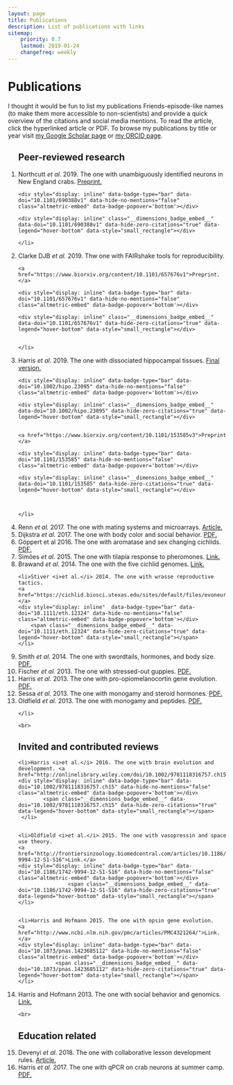 ```yaml
---
layout: page
title: Publications
description: List of publications with links
sitemap:
    priority: 0.7
    lastmod: 2019-01-24
    changefreq: weekly
---
```


<script async src="https://badge.dimensions.ai/badge.js" charset="utf-8"></script>

<script type='text/javascript' src='https://d1bxh8uas1mnw7.cloudfront.net/assets/embed.js'></script>


<h1>
<a id="publications" class="anchor" href="#publications" aria-hidden="true"><span class="octicon octicon-link"></span></a>Publications
</h1>

<p> I thought it would be fun to list my publications Friends-episode-like names (to make them more accessible to non-scientists) and provide a quick overview of the citations and social media mentions. To read the article, click the hyperlinked article or PDF. To browse my publications by title or year visit <a href="http://scholar.google.com/citations?user=_bVy9pMAAAAJ&amp;hl=en&amp;oi=ao">my Google Scholar page</a> or <a href="http://orcid.org/0000-0002-7943-5650">my ORCID page</a>.</p>
	      
<ol >

<h2> Peer-reviewed research </h2>


<li> Northcutt <i>et al.</i> 2019. The one with unambiguously identified neurons in New England crabs. 	<a href="https://www.biorxiv.org/content/10.1101/690388v1">Preprint.</a>	
	

	<div style="display: inline" data-badge-type="bar" data-doi="10.1101/690388v1" data-hide-no-mentions="false" class="altmetric-embed" data-badge-popover='bottom'></div>
	
	<div style="display: inline" class="__dimensions_badge_embed__" data-doi="10.1101/690388v1" data-hide-zero-citations="true" data-legend="hover-bottom" data-style="small_rectangle"></div>	

	</li>	

<li>  Clarke DJB <i>et al.</i>  2019. Thw one with FAIRshake tools for reproducibility.

	<a href="https://www.biorxiv.org/content/10.1101/657676v1">Preprint.</a>	

	<div style="display: inline" data-badge-type="bar" data-doi="10.1101/657676v1" data-hide-no-mentions="false" class="altmetric-embed" data-badge-popover='bottom'></div>
	
	<div style="display: inline" class="__dimensions_badge_embed__" data-doi="10.1101/657676v1" data-hide-zero-citations="true" data-legend="hover-bottom" data-style="small_rectangle"></div>	


	</li>	


<li>Harris <i>et al.</i> 2019. The one with dissociated hippocampal tissues.
	<a href="https://onlinelibrary.wiley.com/doi/10.1002/hipo.23095">Final version.</a>	
	
	<div style="display: inline" data-badge-type="bar" data-doi="10.1002/hipo.23095" data-hide-no-mentions="false" class="altmetric-embed" data-badge-popover='bottom'></div>
	
	<div style="display: inline" class="__dimensions_badge_embed__" data-doi="10.1002/hipo.23095" data-hide-zero-citations="true" data-legend="hover-bottom" data-style="small_rectangle"></div>	
	
	
	<a href="https://www.biorxiv.org/content/10.1101/153585v3">Preprint </a>	
	
	<div style="display: inline" data-badge-type="bar" data-doi="10.1101/153585" data-hide-no-mentions="false" class="altmetric-embed" data-badge-popover='bottom'></div>
	
	<div style="display: inline" class="__dimensions_badge_embed__" data-doi="10.1101/153585" data-hide-zero-citations="true" data-legend="hover-bottom" data-style="small_rectangle"></div>		
	
	
	
	</li>	
	

<li>Renn <i>et al.</i> 2017. The one with mating systems and microarrays.
	<a href="http://www.nrcresearchpress.com/doi/abs/10.1139/gen-2017-0075?url_ver=Z39.88-2003&rfr_id=ori:rid:crossref.org&rfr_dat=cr_pub%3dpubmed">Article.</a>
	<div style="display: inline" data-badge-type="bar" data-doi="10.1139/gen-2017-0075" data-hide-no-mentions="false" class="altmetric-embed" data-badge-popover='bottom'></div>	
	<span class="__dimensions_badge_embed__" data-doi="10.1139/gen-2017-0075" data-hide-zero-citations="true" data-legend="hover-bottom" data-style="small_rectangle"></span>		
	</li>		


<li>Dijkstra <i>et al.</i> 2017. The one with body color and social behavior.
	<a href="https://cichlid.biosci.utexas.edu/sites/default/files/evoneuro/files/dijkstra_et_al._2017.pdf">PDF.</a>
	<div style="display: inline" data-badge-type="bar" data-doi="10.1098/rspb.2016.2838" data-hide-no-mentions="false" class="altmetric-embed" data-badge-popover='bottom'></div>
	<span class="__dimensions_badge_embed__" data-doi="10.1098/rspb.2016.2838" data-hide-zero-citations="true" data-legend="hover-bottom" data-style="small_rectangle"></span>	
	</li>	


<li>Göppert et al 2016. The one with aromatase and sex changing cichlids. 
	<a href="https://cichlid.biosci.utexas.edu/sites/default/files/evoneuro/files/goppert_et_al._2016.pdf">PDF.</a>
	<div style="display: inline" data-badge-type="bar" data-doi="10.1159/000445463" data-hide-no-mentions="false" class="altmetric-embed" data-badge-popover='bottom'></div>
				<span class="__dimensions_badge_embed__" data-doi="10.1159/000445463" data-hide-zero-citations="true" data-legend="hover-bottom" data-style="small_rectangle"></span>	
	</li>



<li>Simões <i>et al.</i> 2015. The one with tilapia response to pheromones.
	<a href="https://bmcgenomics.biomedcentral.com/articles/10.1186/s12864-015-1255-4">Link.</a> 
	<div style="display: inline"  data-badge-type="bar" data-doi="10.1186/s12864-015-1255-4" data-hide-no-mentions="false" class="altmetric-embed" data-badge-popover='bottom'></div> 
			<span class="__dimensions_badge_embed__" data-doi="10.1186/s12864-015-1255-4" data-hide-zero-citations="true" data-legend="hover-bottom" data-style="small_rectangle"></span>	
	</li>  


<li>Brawand <i>et al.</i> 2014. The one with the five cichlid genomes. 
	<a href="http://www.nature.com/nature/journal/v513/n7518/abs/nature13726.html">Link.</a> 
	<div style="display: inline"  data-badge-type="bar" data-doi="10.1038/nature13726" data-hide-no-mentions="false" class="altmetric-embed" data-badge-popover='bottom'></div> 
	 <span class="__dimensions_badge_embed__" data-doi="10.1038/nature13726" data-hide-zero-citations="true" data-legend="hover-bottom" data-style="small_rectangle"></span>	
	</li>
	
	<li>Stiver <i>et al.</i> 2014. The one with wrasse reproductive tactics. 
	<a href="https://cichlid.biosci.utexas.edu/sites/default/files/evoneuro/files/2015.stiver.ethology_0.pdf">PDF.</a> 
	<div style="display: inline"  data-badge-type="bar" data-doi="10.1111/eth.12324" data-hide-no-mentions="false" class="altmetric-embed" data-badge-popover='bottom'></div>  
		<span class="__dimensions_badge_embed__" data-doi="10.1111/eth.12324" data-hide-zero-citations="true" data-legend="hover-bottom" data-style="small_rectangle"></span>	
	</li>


<li>Smith <i>et al.</i> 2014. The one with swordtails, hormones, and body size.
	<a href="https://cichlid.biosci.utexas.edu/sites/default/files/evoneuro/files/2014.smith_.biofish.pdf">PDF.</a>
	<div style="display: inline"  data-badge-type="bar" data-doi="10.1007/s10641-014-0234-y" data-hide-no-mentions="false" class="altmetric-embed" data-badge-popover='bottom'></div>
		 <span class="__dimensions_badge_embed__" data-doi="10.1007/s10641-014-0234-y" data-hide-zero-citations="true" data-legend="hover-bottom" data-style="small_rectangle"></span>	
	</li>


<li>Fischer <i>et al.</i> 2013. The one with stressed-out guppies.
	<a href="https://cichlid.biosci.utexas.edu/sites/default/files/evoneuro/files/2014.fischer.hb_.pdf">PDF.</a> 
	<div style="display: inline"  data-badge-type="bar" data-doi="10.1016/j.yhbeh.2013.12.010" data-hide-no-mentions="false" class="altmetric-embed" data-badge-popover='bottom'></div>
			 <span class="__dimensions_badge_embed__" data-doi="10.1016/j.yhbeh.2013.12.010" data-hide-zero-citations="true" data-legend="hover-bottom" data-style="small_rectangle"></span>	
	</li>





<li>Harris <i>et al.</i> 2013. The one with pro-opiomelanocortin gene evolution. 
	<a href="https://cichlid.biosci.utexas.edu/sites/default/files/evoneuro/files/2014.harris.gce_.pdf">PDF.</a> 
	<div style="display: inline"  data-badge-type="bar" data-doi="10.1016/j.ygcen.2013.10.007" data-hide-no-mentions="false" class="altmetric-embed" data-badge-popover='bottom'></div>
		 <span class="__dimensions_badge_embed__" data-doi="10.1016/j.ygcen.2013.10.007" data-hide-zero-citations="true" data-legend="hover-bottom" data-style="small_rectangle"></span>	
	</li>


<li>Sessa <i>et al.</i> 2013. The one with monogamy and steroid hormones. 
	<a href="https://cichlid.biosci.utexas.edu/sites/default/files/evoneuro/files/2013.sessa_.gce_.pdf">PDF.</a> 
	<div style="display: inline"  data-badge-type="bar" data-doi="10.1016/j.ygcen.2013.04.031" data-hide-no-mentions="false" class="altmetric-embed" data-badge-popover='bottom'></div> 
			 <span class="__dimensions_badge_embed__" data-doi="10.1016/j.ygcen.2013.04.031" data-hide-zero-citations="true" data-legend="hover-bottom" data-style="small_rectangle"></span>	
	</li>


<li>Oldfield <i>et al.</i> 2013. The one with monogamy and peptides. 
	<a href="https://cichlid.biosci.utexas.edu/sites/default/files/evoneuro/files/2013.oldfield.hb_.pdf">PDF.</a> 
	<div style="display: inline"  data-badge-type="bar" data-doi="10.1016/j.yhbeh.2013.04.006" data-hide-no-mentions="false" class="altmetric-embed" data-badge-popover='bottom'></div> 
				 <span class="__dimensions_badge_embed__" data-doi="10.1016/j.yhbeh.2013.04.006" data-hide-zero-citations="true" data-legend="hover-bottom" data-style="small_rectangle"></span>	

	</li>
	
	<br>
	
	
<h2> Invited and contributed reviews </h2>	
	
	<li>Harris <i>et al.</i> 2016. The one with brain evolution and development. <a href="http://onlinelibrary.wiley.com/doi/10.1002/9781118316757.ch15/summary;jsessionid=EB7AD7A6F077FF7A89EEE0C71E70A8FD.f02t03">Article</a>.
	<div style="display: inline" data-badge-type="bar" data-doi="10.1002/9781118316757.ch15" data-hide-no-mentions="false" class="altmetric-embed" data-badge-popover='bottom'></div>
			<span class="__dimensions_badge_embed__" data-doi="10.1002/9781118316757.ch15" data-hide-zero-citations="true" data-legend="hover-bottom" data-style="small_rectangle"></span>	
	 </li>	
	

	<li>Oldfield <i>et al.</i> 2015. The one with vasopressin and space use theory. 
	<a href="http://frontiersinzoology.biomedcentral.com/articles/10.1186/1742-9994-12-S1-S16">Link.</a> 
	<div style="display: inline" data-badge-type="bar" data-doi="10.1186/1742-9994-12-S1-S16" data-hide-no-mentions="false" class="altmetric-embed" data-badge-popover='bottom'></div> 
					<span class="__dimensions_badge_embed__" data-doi="10.1186/1742-9994-12-S1-S16" data-hide-zero-citations="true" data-legend="hover-bottom" data-style="small_rectangle"></span>	
	</li>
	
	
	<li>Harris and Hofmann 2015. The one with opsin gene evolution.
	<a href="http://www.ncbi.nlm.nih.gov/pmc/articles/PMC4321264/">Link.</a> 
	<div style="display: inline" data-badge-type="bar" data-doi="10.1073/pnas.1423685112" data-hide-no-mentions="false" class="altmetric-embed" data-badge-popover='bottom'></div> 
				<span class="__dimensions_badge_embed__" data-doi="10.1073/pnas.1423685112" data-hide-zero-citations="true" data-legend="hover-bottom" data-style="small_rectangle"></span>	
	</li>
	
<li>Harris and Hofmann 2013. The one with social behavior and genomics. 
	<a href="http://link.springer.com/chapter/10.1007/978-94-007-7347-9_8">Link.</a> 
	<div style="display: inline" data-badge-type="bar" data-doi="10.1007/978-94-007-7347-9_8" data-hide-no-mentions="false" class="altmetric-embed" data-badge-popover='bottom'></div> 
	 <span class="__dimensions_badge_embed__" data-doi="10.1007/978-94-007-7347-9_8" data-hide-zero-citations="true" data-legend="hover-bottom" data-style="small_rectangle"></span>	
	</li>	
	
	<br>
	
<h2> Education related</h2>	
	
<li>Devenyi <i>et al.</i> 2018. The one with collaborative lesson development rules.
	<a href="http://journals.plos.org/ploscompbiol/article?id=10.1371/journal.pcbi.1005963">Article.</a>	
	<div style="display: inline" data-badge-type="bar" data-doi="10.1371/journal.pcbi.1005963" data-hide-no-mentions="false" class="altmetric-embed" data-badge-popover='bottom'></div>
	<span class="__dimensions_badge_embed__" data-doi="10.1371/journal.pcbi.1005963" data-hide-zero-citations="true" data-legend="hover-bottom" data-style="small_rectangle"></span>		
	</li>	
	
<li>Harris <i>et al.</i> 2017. The one with qPCR on crab neurons at summer camp.   
	<a href="http://biorxiv.org/content/early/2017/02/10/107342">PDF.</a> 
	<div style="display: inline"  data-badge-type="bar" data-doi="10.1101/107342." data-hide-no-mentions="false" class="altmetric-embed" data-badge-popover='bottom'></div>
	<span class="__dimensions_badge_embed__" data-doi="10.1101/107342." data-hide-zero-citations="true" data-legend="hover-bottom" data-style="small_rectangle"></span>	
 </li>		
</ol>
	  